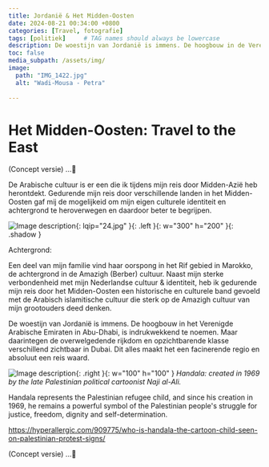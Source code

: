 ```yaml
---
title: Jordanië & Het Midden-Oosten
date: 2024-08-21 00:34:00 +0800
categories: [Travel, fotografie]
tags: [politiek]     # TAG names should always be lowercase
description: De woestijn van Jordanië is immens. De hoogbouw in de Verenigde Arabische Emiraten met name in Abu-Dhabi, is indrukwekkend om te zien. Tergelijkertijd zijn de klasseverschillen in Dubai duidelijk merkbaar en op momenten ongemakkelijk. Dit alles maakt een reis door het Midden-Oosten er een om niet snel te vergeten.
toc: false
media_subpath: /assets/img/
image:
  path: "IMG_1422.jpg"
  alt: "Wadi-Mousa - Petra"
  
---
```

 
# Het Midden-Oosten: Travel to the East 
(Concept versie) ...🍉

De Arabische cultuur is er een die ik tijdens mijn reis door Midden-Azië heb herontdekt. Gedurende mijn reis door verschillende landen in het Midden-Oosten gaf mij de mogelijkeid om mijn eigen culturele identiteit en achtergrond te heroverwegen en daardoor beter te begrijpen.

![Image description](24.jpg){: lqip="24.jpg" }{: .left }{: w="300" h="200" }{: .shadow }

Achtergrond:  

Een deel van mijn familie vind haar oorspong in het Rif gebied in Marokko, de achtergrond in de Amazigh (Berber) cultuur. Naast mijn sterke verbondenheid met mijn Nederlandse cultuur & identiteit, heb ik gedurende mijn reis door het Midden-Oosten een historische en culturele band gevoeld met de Arabisch islamitische cultuur die sterk op de Amazigh cultuur van mijn grootouders deed denken.

De woestijn van Jordanië is immens. De hoogbouw in het Verenigde Arabische Emiraten in Abu-Dhabi, is indrukwekkend te noemen.
Maar daarintegen de overwelgedende rijkdom en opzichtbarende klasse verschillend zichtbaar in Dubai. Dit alles maakt het een facinerende regio en absoluut een reis waard.
  

![Image description](https://upload.wikimedia.org/wikipedia/commons/1/12/Handala.svg){: .right }{: w="100" h="100" }
_Handala: created in 1969 by the late Palestinian political cartoonist Naji al-Ali._


Handala represents the Palestinian refugee child, and since his creation in 1969, he remains a powerful symbol of the Palestinian people's struggle for justice, freedom, dignity and self-determination.

https://hyperallergic.com/909775/who-is-handala-the-cartoon-child-seen-on-palestinian-protest-signs/

(Concept versie) ...🍉



